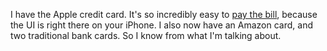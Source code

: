 I have the Apple credit card. It's so incredibly easy to <a href="https://support.apple.com/en-us/HT209226">pay the bill</a>, because the UI is right there on your iPhone. I also now have an Amazon card, and two traditional bank cards. So I know from what I'm talking about. 
